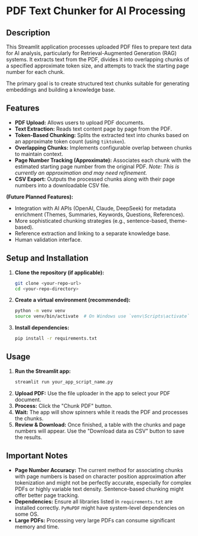 # PDF Text Chunker for AI Processing

## Description

This Streamlit application processes uploaded PDF files to prepare text data for AI analysis, particularly for Retrieval-Augmented Generation (RAG) systems. It extracts text from the PDF, divides it into overlapping chunks of a specified approximate token size, and attempts to track the starting page number for each chunk.

The primary goal is to create structured text chunks suitable for generating embeddings and building a knowledge base.

## Features

*   **PDF Upload:** Allows users to upload PDF documents.
*   **Text Extraction:** Reads text content page by page from the PDF.
*   **Token-Based Chunking:** Splits the extracted text into chunks based on an approximate token count (using `tiktoken`).
*   **Overlapping Chunks:** Implements configurable overlap between chunks to maintain context.
*   **Page Number Tracking (Approximate):** Associates each chunk with the estimated starting page number from the original PDF. *Note: This is currently an approximation and may need refinement.*
*   **CSV Export:** Outputs the processed chunks along with their page numbers into a downloadable CSV file.

**(Future Planned Features):**
*   Integration with AI APIs (OpenAI, Claude, DeepSeek) for metadata enrichment (Themes, Summaries, Keywords, Questions, References).
*   More sophisticated chunking strategies (e.g., sentence-based, theme-based).
*   Reference extraction and linking to a separate knowledge base.
*   Human validation interface.

## Setup and Installation

1.  **Clone the repository (if applicable):**
    ```bash
    git clone <your-repo-url>
    cd <your-repo-directory>
    ```
2.  **Create a virtual environment (recommended):**
    ```bash
    python -m venv venv
    source venv/bin/activate  # On Windows use `venv\Scripts\activate`
    ```
3.  **Install dependencies:**
    ```bash
    pip install -r requirements.txt
    ```

## Usage

1.  **Run the Streamlit app:**
    ```bash
    streamlit run your_app_script_name.py
    ```
2.  **Upload PDF:** Use the file uploader in the app to select your PDF document.
3.  **Process:** Click the "Chunk PDF" button.
4.  **Wait:** The app will show spinners while it reads the PDF and processes the chunks.
5.  **Review & Download:** Once finished, a table with the chunks and page numbers will appear. Use the "Download data as CSV" button to save the results.

## Important Notes

*   **Page Number Accuracy:** The current method for associating chunks with page numbers is based on character position approximation after tokenization and might not be perfectly accurate, especially for complex PDFs or highly variable text density. Sentence-based chunking might offer better page tracking.
*   **Dependencies:** Ensure all libraries listed in `requirements.txt` are installed correctly. `PyMuPDF` might have system-level dependencies on some OS.
*   **Large PDFs:** Processing very large PDFs can consume significant memory and time.
